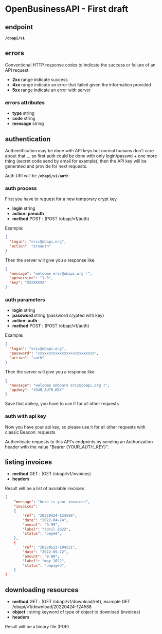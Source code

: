 # OpenBusinessAPI - First draft

## endpoint

**`/obapi/v1`**

## errors

Conventional HTTP response codes to indicate the success or failure of an API request.
* **2xx** range indicate success
* **4xx** range indicate an error that failed given the information provided
* **5xx** range indicate an error with server

### errors attributes

* **type** string
* **code** string
* **message** string


## authentication

Authentification may be done with API keys but normal humans don't care about that ... so first auth could be done with only login/passwd + one more thing (secret code send by email for example), then the API key will be generated and provide for next requests.

Auth URI will be **`/obapi/v1/auth`**

### auth process

First you have to request for a new temporary crypt key


* **login** string
* **action: preauth**
* **method** POST : (POST /obapi/v1/auth)

Example:
```json
{
  "login": "eric@obapi.org",
  "action": "preauth"
}
```


Then the server will give you a response like


```json
{
  "message": "welcome eric@obapi.org !",
  "apiversion": "1.0",
  "key": "XXXXXXXX"
}
```


### auth parameters

* **login** string
* **password** string (password crypted with key)
* **action: auth**
* **method** POST : (POST /obapi/v1/auth)


Example:

```json
{
  "login": "eric@obapi.org",
  "password": "xxxxxxxxxxxxxxxxxxxxxxxxxx",
  "action": "auth"
}
```


Then the server will give you a response like


```json
{
  "message": "welcome onboard eric@obapi.org !",
  "apikey": "YOUR_AUTH_KEY"
}
```

Save that apikey, you have to use if for all other requests

### auth with api key

Now you have your api key, so please use it for all other requests with classic Beacon: requests

Authenticate requests to this API's endpoints by sending an Authorization header with the value "Bearer {YOUR_AUTH_KEY}".


## listing invoices

* **method** GET : (GET /obapi/v1/invoices)
* **headers**

Result will be a list of available invoices

```json
{
    "message": "here is your invoices",
    "invoices":   
    {
        "ref": "20220424-124588",
        "date": "2022-04-24",
        "amount": "9.99",
        "label": "april 2022",
        "status": "payed",
    },
    {
        "ref": "20220522-184521",
        "date": "2022-05-22",
        "amount": "9.99",
        "label": "may 2022",
        "status": "unpayed",
    }
}
```


## downloading resources

* **method** GET : (GET /obapi/v1/download/ref), example GET /obapi/v1/download/20220424-124588
* **object** : string keyword of type of object to download (invoices)
* **headers**

Result will be a binary file (PDF)

